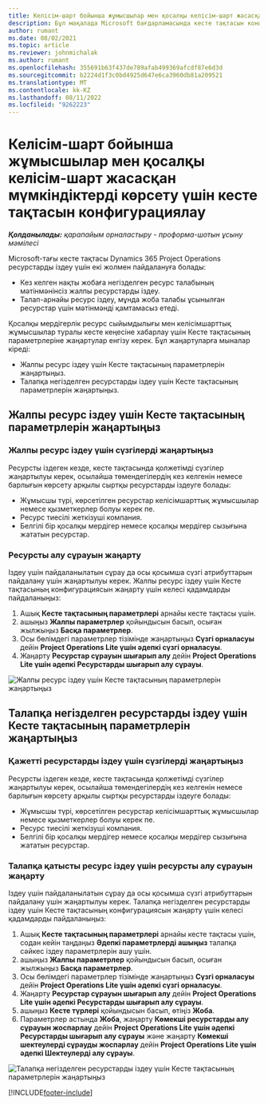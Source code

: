 ```yaml
---
title: Келісім-шарт бойынша жұмысшылар мен қосалқы келісім-шарт жасасқан мүмкіндіктерді көрсету үшін кесте тақтасын конфигурациялау
description: Бұл мақалада Microsoft бағдарламасында кесте тақтасын конфигурациялау жолы сипатталған Dynamics 365 Project Operations жоба ресурстарына қойылатын талаптарды қамтамасыз ету кезінде қосалқы мердігерлік ресурс сыйымдылығын көрсету.
author: rumant
ms.date: 08/02/2021
ms.topic: article
ms.reviewer: johnmichalak
ms.author: rumant
ms.openlocfilehash: 355691b63f437de789afab499369afcdf87e6d3d
ms.sourcegitcommit: b2224d1f3c0bd4925d647e6ca3960db81a209521
ms.translationtype: MT
ms.contentlocale: kk-KZ
ms.lasthandoff: 08/11/2022
ms.locfileid: "9262223"
---
```

# <a name="configure-schedule-board-to-show-contract-workers-and-subcontracted-capacity"></a>Келісім-шарт бойынша жұмысшылар мен қосалқы келісім-шарт жасасқан мүмкіндіктерді көрсету үшін кесте тақтасын конфигурациялау 

_**Қолданылады:** қарапайым орналастыру - проформа-шотын ұсыну мәмілесі_

Microsoft-тағы кесте тақтасы Dynamics 365 Project Operations ресурстарды іздеу үшін екі жолмен пайдалануға болады:

- Кез келген нақты жобаға негізделген ресурс талабының мәтінмәнінсіз жалпы ресурстарды іздеу.
- Талап-арнайы ресурс іздеу, мұнда жоба талабы ұсынылған ресурстар үшін мәтінмәнді қамтамасыз етеді.

Қосалқы мердігерлік ресурс сыйымдылығы мен келісімшарттық жұмысшылар туралы кесте кеңесіне хабарлау үшін Кесте тақтасының параметрлеріне жаңартулар енгізу керек. Бұл жаңартуларға мыналар кіреді: 
- Жалпы ресурс іздеу үшін Кесте тақтасының параметрлерін жаңартыңыз.
- Талапқа негізделген ресурстарды іздеу үшін Кесте тақтасының параметрлерін жаңартыңыз.

## <a name="update-schedule-board-settings-for-general-resource-search"></a>Жалпы ресурс іздеу үшін Кесте тақтасының параметрлерін жаңартыңыз
### <a name="update-filters-for-general-resource-search"></a>Жалпы ресурс іздеу үшін сүзгілерді жаңартыңыз
Ресурсты іздеген кезде, кесте тақтасында қолжетімді сүзгілер жаңартылуы керек, осылайша төмендегілердің кез келгенін немесе барлығын көрсету арқылы сыртқы ресурстарды іздеуге болады:
  - Жұмысшы түрі, көрсетілген ресурстар келісімшарттық жұмысшылар немесе қызметкерлер болуы керек пе.
  - Ресурс тиесілі жеткізуші компания.
  - Белгілі бір қосалқы мердігер немесе қосалқы мердігер сызығына жататын ресурстар.
    
### <a name="update-retrieve-resource-query"></a>Ресурсты алу сұрауын жаңарту
Іздеу үшін пайдаланылатын сұрау да осы қосымша сүзгі атрибуттарын пайдалану үшін жаңартылуы керек. Жалпы ресурс іздеу үшін Кесте тақтасының конфигурациясын жаңарту үшін келесі қадамдарды пайдаланыңыз:  
1. Ашық **Кесте тақтасының параметрлері** арнайы кесте тақтасы үшін.
2. ашыңыз **Жалпы параметрлер** қойындысын басып, осыған жылжыңыз **Басқа параметрлер**.
3. Осы бөлімдегі параметрлер тізімінде жаңартыңыз **Сүзгі орналасуы** дейін **Project Operations Lite үшін әдепкі сүзгі орналасуы**.
4. Жаңарту **Ресурстар сұрауын шығарып алу** дейін **Project Operations Lite үшін әдепкі Ресурстарды шығарып алу сұрауы**.

![Жалпы ресурс іздеу үшін Кесте тақтасының параметрлерін жаңартыңыз](../media/BoardSettings.png)  

## <a name="update-schedule-board-settings-for-requirementbased-resource-search"></a>Талапқа негізделген ресурстарды іздеу үшін Кесте тақтасының параметрлерін жаңартыңыз
### <a name="update-filters-for-requirement-specific-resource-search"></a>Қажетті ресурстарды іздеу үшін сүзгілерді жаңартыңыз 
Ресурсты іздеген кезде, кесте тақтасында қолжетімді сүзгілер жаңартылуы керек, осылайша төмендегілердің кез келгенін немесе барлығын көрсету арқылы сыртқы ресурстарды іздеуге болады:
 - Жұмысшы түрі, көрсетілген ресурстар келісімшарттық жұмысшылар немесе қызметкерлер болуы керек пе.
 - Ресурс тиесілі жеткізуші компания.
 - Белгілі бір қосалқы мердігер немесе қосалқы мердігер сызығына жататын ресурстар.

### <a name="update-retrieve-resource-query-for-requirement-specific-resource-search"></a>Талапқа қатысты ресурс іздеу үшін ресурсты алу сұрауын жаңарту 
Іздеу үшін пайдаланылатын сұрау да осы қосымша сүзгі атрибуттарын пайдалану үшін жаңартылуы керек. Талапқа негізделген ресурстарды іздеу үшін Кесте тақтасының конфигурациясын жаңарту үшін келесі қадамдарды пайдаланыңыз:

1. Ашық **Кесте тақтасының параметрлері** арнайы кесте тақтасы үшін, содан кейін таңдаңыз **Әдепкі параметрлерді ашыңыз** талапқа сәйкес іздеу параметрлерін ашу үшін.
2. ашыңыз **Жалпы параметрлер** қойындысын басып, осыған жылжыңыз **Басқа параметрлер**.
3. Осы бөлімдегі параметрлер тізімінде жаңартыңыз **Сүзгі орналасуы** дейін **Project Operations Lite үшін әдепкі сүзгі орналасуы**.
4. Жаңарту **Ресурстар сұрауын шығарып алу** дейін **Project Operations Lite үшін әдепкі Ресурстарды шығарып алу сұрауы**.
5. ашыңыз **Кесте түрлері** қойындысын басып, өтіңіз **Жоба**.
6. Параметрлер астында **Жоба**, жаңарту **Көмекші ресурстарды алу сұрауын жоспарлау** дейін **Project Operations Lite үшін әдепкі Ресурстарды шығарып алу сұрауы** және жаңарту **Көмекші шектеулерді сұрауды жоспарлау** дейін **Project Operations Lite үшін әдепкі Шектеулерді алу сұрауы**.

![Талапқа негізделген ресурстарды іздеу үшін Кесте тақтасының параметрлерін жаңартыңыз](../media/SASettings.png)  

[!INCLUDE[footer-include](../../includes/footer-banner.md)]
